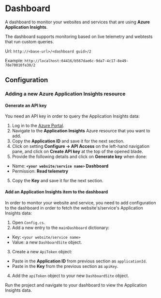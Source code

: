 # Dashboard 

A dashboard to monitor your websites and services that are using **Azure Application Insights**.

The dashboard supports monitoring based on live telemetry and webtests that run custom queries.

Url: `http://<base-url>/<dashboard guid>/2`

Example: `http://localhost:64416/b567dae6c-9da7-4c17-8e49-78e70010fe30/2`

## Configuration

### Adding a new Azure Application Insights resource

#### Generate an API key

You need an API key in order to query the Application Insights data:

1. Log in to the [Azure Portal](https://portal.azure.com).
2. Navigate to the **Application Insights** Azure resource that you want to add.
3. Copy the **Application ID** and save it for the next section.
3. Click on setting **Configure -> API Access** on the left-hand navigation pane, and click on **Create API key** at the top of the opened blade.
4. Provide the following details and click on **Generate key** when done:
* Name: **`<your website/service name>` Dashboard**
* Permission: **Read telemetry**
5. Copy the **Key** and save it for the next section.

#### Add an Application Insights item to the dashboard

In order to monitor your website and service, you need to add configuration to the dashboard in order to fetch the website's/service's Application Insights data:

1. Open `Config.cs`.
2. Add a new entry to the `mainDashboard` dictionary:
* Key: `<your website/service name>`
* Value: a new `DashboardSite` object.
3. Create a new `ApiToken` object: 
* Paste in the **Application ID** from previous section as `applicationId`. 
* Paste in the **Key** from the previous section as `apiKey`.
4. Add the `apiToken` object to your new `DashboardSite` object.

Run the project and navigate to your dashboard to view the Application Insights data.